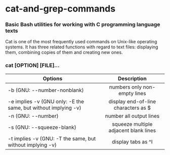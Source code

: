 # cat-and-grep-commands
### Basic Bash utilities for working with C programming language texts

Cat is one of the most frequently used commands on Unix-like operating systems. It has three related functions with regard to text files: displaying them, combining copies of them and creating new ones.

### cat [OPTION] [FILE]...


| Options       | Description        |
| ------------- |:------------------:|
| -b (GNU: --number-nonblank)    |  numbers only non-empty lines   |
| -e implies -v (GNU only: -E the same, but without implying -v)    | display end-of-line characters as $ |
| -n (GNU: --number)  | number all output lines         |
| -s (GNU: --squeeze-blank)  | squeeze multiple adjacent blank lines         |
|  -t implies -v (GNU: -T the same, but without implying -v)  | display tabs as ^I         |
